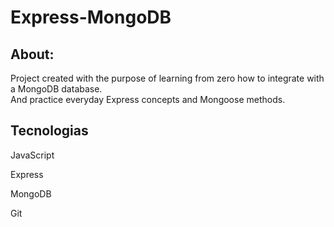 <h1>Express-MongoDB</h1>

<h2> About:</h2>
<p>Project created with the purpose of learning from zero how to integrate with a MongoDB database. <br />And practice everyday Express concepts and Mongoose methods.</p>

## Tecnologias
<div>
  <p>JavaScript</p>
  <p>Express</p>
  <p>MongoDB</p>
  <p>Git</p>
</div>
